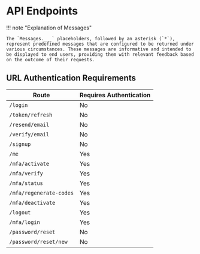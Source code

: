 # API Endpoints

!!! note "Explanation of Messages"

    The `Messages.___` placeholders, followed by an asterisk (`*`), represent predefined messages that are configured to be returned under various circumstances. These messages are informative and intended to be displayed to end users, providing them with relevant feedback based on the outcome of their requests.

## URL Authentication Requirements

| **Route**                         | **Requires Authentication** |
|-----------------------------------|-----------------------------|
| `/login`                          | No                          |
| `/token/refresh`                  | No                          |
| `/resend/email`                   | No                          |
| `/verify/email`                   | No                          |
| `/signup`                         | No                          |
| `/me`                             | Yes                         |
| `/mfa/activate`                   | Yes                         |
| `/mfa/verify`                     | Yes                         |
| `/mfa/status`                     | Yes                         |
| `/mfa/regenerate-codes`           | Yes                         |
| `/mfa/deactivate`                 | Yes                         |
| `/logout`                         | Yes                         |
| `/mfa/login`                      | Yes                         |
| `/password/reset`                 | No                          |
| `/password/reset/new`             | No                          |
